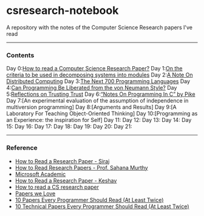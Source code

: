 # csresearch-notebook
A repository with the notes of the Computer Science Research papers I've read

---
### Contents
Day 0:[How to read a Computer Science Research Paper?](howto.md)
Day 1:[On the criteria to be used in decomposing systems into modules](day1.md)
Day 2:[A Note On Distributed Computing](day2.md)
Day 3:[The Next 700 Programming Languages](day3.md)
Day 4:[Can Programming Be Liberated from the von Neumann Style?](day4.md)
Day 5:[Reflections on Trusting Trust](day5.md)
Day 6:[“Notes On Programming In C” by Pike]()
Day 7:[An experimental evaluation of the assumption of independence in multiversion programming]
Day 8:[Arguments and Results]
Day 9:[A Laboratory For Teaching Object-Oriented Thinking]
Day 10:[Programming as an Experience: the inspiration for Self]
Day 11:
Day 12:
Day 13:
Day 14:
Day 15:
Day 16:
Day 17:
Day 18:
Day 19:
Day 20:
Day 21:

---
### Reference
- [How to Read a Research Paper - Siraj](https://www.youtube.com/watch?v=SHTOI0KtZnU)
- [How to Read Research Papers - Prof. Sahana Murthy](https://www.youtube.com/watch?v=7_oznOE6mVY)
- [Microsoft Academic](https://academic.microsoft.com)
- [How to Read a Research Paper - Keshav](https://blizzard.cs.uwaterloo.ca/keshav/home/Papers/data/07/paper-reading.pdf)
- [How to read a CS research paper](http://www2.cs.uregina.ca/~pwlfong/CS499/reading-paper.pdf)
- [Papers we Love](https://github.com/papers-we-love/papers-we-love)
- [10 Papers Every Programmer Should Read (At Least Twice) ](http://web.archive.org/web/20121024173845/http://blog.objectmentor.com/articles/2009/02/26/10-papers-every-programmer-should-read-at-least-twice)
- [10 Technical Papers Every Programmer Should Read (At Least Twice)](http://blog.fogus.me/2011/09/08/10-technical-papers-every-programmer-should-read-at-least-twice/)
